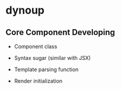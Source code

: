 # dynoup

## Core Component Developing

- Component class

- Syntax sugar (similar with JSX)

- Template parsing function

- Render initialization
